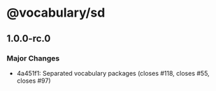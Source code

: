 # @vocabulary/sd

## 1.0.0-rc.0

### Major Changes

- 4a451f1: Separated vocabulary packages (closes #118, closes #55, closes #97)
